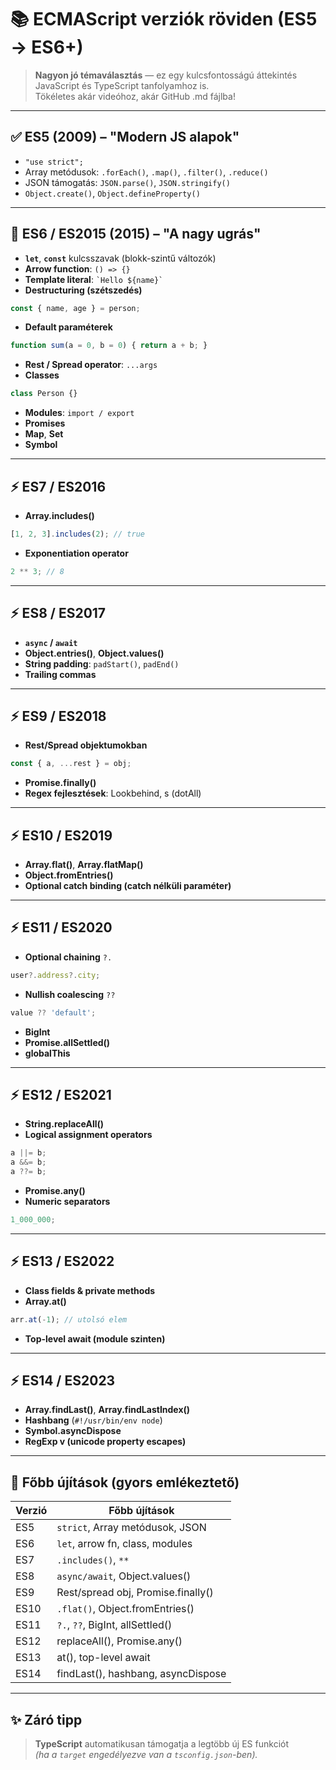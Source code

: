 
# 📚 ECMAScript verziók röviden (ES5 → ES6+)

> **Nagyon jó témaválasztás** — ez egy kulcsfontosságú áttekintés JavaScript és TypeScript tanfolyamhoz is.  
> Tökéletes akár videóhoz, akár GitHub .md fájlba!

---

## ✅ ES5 (2009) – "Modern JS alapok"

- `"use strict";`
- Array metódusok: `.forEach()`, `.map()`, `.filter()`, `.reduce()`
- JSON támogatás: `JSON.parse()`, `JSON.stringify()`
- `Object.create()`, `Object.defineProperty()`

---

## 🚀 ES6 / ES2015 (2015) – "A nagy ugrás"

- **`let`**, **`const`** kulcsszavak (blokk-szintű változók)
- **Arrow function**: `() => {}`
- **Template literal**: `` `Hello ${name}` ``
- **Destructuring (szétszedés)**

```js
const { name, age } = person;
```

- **Default paraméterek**

```js
function sum(a = 0, b = 0) { return a + b; }
```

- **Rest / Spread operator**: `...args`
- **Classes**

```js
class Person {}
```

- **Modules**: `import / export`
- **Promises**
- **Map**, **Set**
- **Symbol**

---

## ⚡ ES7 / ES2016

- **Array.includes()**

```js
[1, 2, 3].includes(2); // true
```

- **Exponentiation operator**

```js
2 ** 3; // 8
```

---

## ⚡ ES8 / ES2017

- **`async` / `await`**
- **Object.entries()**, **Object.values()**
- **String padding**: `padStart()`, `padEnd()`
- **Trailing commas**

---

## ⚡ ES9 / ES2018

- **Rest/Spread objektumokban**

```js
const { a, ...rest } = obj;
```

- **Promise.finally()**
- **Regex fejlesztések**: Lookbehind, s (dotAll)

---

## ⚡ ES10 / ES2019

- **Array.flat()**, **Array.flatMap()**
- **Object.fromEntries()**
- **Optional catch binding (catch nélküli paraméter)**

---

## ⚡ ES11 / ES2020

- **Optional chaining** `?.`

```js
user?.address?.city;
```

- **Nullish coalescing** `??`

```js
value ?? 'default';
```

- **BigInt**
- **Promise.allSettled()**
- **globalThis**

---

## ⚡ ES12 / ES2021

- **String.replaceAll()**
- **Logical assignment operators**

```js
a ||= b;
a &&= b;
a ??= b;
```

- **Promise.any()**
- **Numeric separators**

```js
1_000_000;
```

---

## ⚡ ES13 / ES2022

- **Class fields & private methods**
- **Array.at()**

```js
arr.at(-1); // utolsó elem
```

- **Top-level await (module szinten)**

---

## ⚡ ES14 / ES2023

- **Array.findLast()**, **Array.findLastIndex()**
- **Hashbang** (`#!/usr/bin/env node`)
- **Symbol.asyncDispose**
- **RegExp v (unicode property escapes)**

---

## 📌 Főbb újítások (gyors emlékeztető)

| Verzió | Főbb újítások                       |
|--------|--------------------------------------|
| ES5    | `strict`, Array metódusok, JSON     |
| ES6    | `let`, arrow fn, class, modules     |
| ES7    | `.includes()`, `**`                 |
| ES8    | `async/await`, Object.values()      |
| ES9    | Rest/spread obj, Promise.finally()  |
| ES10   | `.flat()`, Object.fromEntries()     |
| ES11   | `?.`, `??`, BigInt, allSettled()    |
| ES12   | replaceAll(), Promise.any()         |
| ES13   | at(), top-level await               |
| ES14   | findLast(), hashbang, asyncDispose  |

---

## ✨ Záró tipp

> **TypeScript** automatikusan támogatja a legtöbb új ES funkciót  
> *(ha a `target` engedélyezve van a `tsconfig.json`-ben).*
